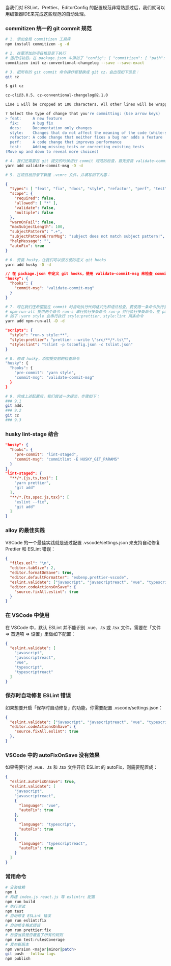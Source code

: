 当我们对 ESLint、Prettier、EditorConfig 的配置规范非常熟悉过后，我们就可以用编辑器IDE来完成这些规范的自动处理。


### commitizen 统一的 git commit 规范
```bash
# 1. 添加全局 commitizen 工具库
npm install commitizen -g -d

# 2. 在要添加的项目根目录下执行
# 运行成功后，在 package.json 中添加了 "config": { "commitizen": { "path": "....." } } 信息
commitizen init cz-conventional-changelog --save --save-exact

# 3. 把所有的 git commit 命令操作都替换成 git cz，会出现如下信息：
git cz
```

```bash
$ git cz

cz-cli@3.0.5, cz-conventional-changelog@2.1.0

Line 1 will be cropped at 100 characters. All other lines will be wrapped after 100 characters.

? Select the type of change that you're committing: (Use arrow keys)
> feat:     A new feature
  fix:      A bug fix
  docs:     Documentation only changes
  style:    Changes that do not affect the meaning of the code (white-space, formatting, missing semi-colons, etc)
  refactor: A code change that neither fixes a bug nor adds a feature
  perf:     A code change that improves performance
  test:     Adding missing tests or correcting existing tests
(Move up and down to reveal more choices)
```

```bash
# 4. 我们还需要在 git 提交的时候进行 commit 规范的检查，首先安装 validate-commit-msg 并在根目录中新建一个 .vcmrc 文件用于定义 commit 的验证规则
yarn add validate-commit-msg -D -d

# 5. 在项目根目录下新建 .vcmrc 文件，并填写如下内容：
```

```json
{
  "types": [ "feat", "fix", "docs", "style", "refactor", "perf", "test", "build", "ci", "chore", "revert" ],
  "scope": {
    "required": false,
    "allowed": [ "*" ],
    "validate": false,
    "multiple": false
  },
  "warnOnFail": false,
  "maxSubjectLength": 100,
  "subjectPattern": ".+",
  "subjectPatternErrorMsg": "subject does not match subject pattern!",
  "helpMessage": "",
  "autoFix": true
}
```

```bash
# 6. 安装 husky，让我们可以很方便的定义 git hooks
yarn add husky -D -d
```

```json
// 在 package.json 中定义 git hooks，使用 validate-commit-msg 来检查 commit 格式
"husky": {
  "hooks": {
    "commit-msg": "validate-commit-msg"
  }
}
```

```bash
# 7. 现在我们还希望能在 commit 时自动执行代码格式化和语法检查，要使用一条命令执行多项操作可以安装 npm-run-all
# npm-run-all 提供两个命令 run-s 串行执行多条命令 run-p 并行执行多条命令，在 package.json 中定义一个 script，用于串行执行所有以 style: 开头的 script
# 如下：yarn style 会串行执行 style:prettier、style:lint 两条命令
yarn add npm-run-all -D -d
```

```json
"scripts": {
  "style": "run-s style:**",
  "style:prettier": "prettier --write \"src/**/*.ts\"",
  "style:lint": "tslint -p tsconfig.json -c tslint.json"
}
```

```bash
# 8. 修改 husky，添加提交前的检查命令
"husky": {
  "hooks": {
    "pre-commit": "yarn style",
    "commit-msg": "validate-commit-msg"
  }
}
```

```bash
# 9. 完成上述配置后，我们尝试一次提交，步骤如下：
### 9.1
git add.
### 9.2
git cz
### 9.3

```


### husky lint-stage 结合
```json
"husky": {
  "hooks": {
    "pre-commit": "lint-staged",
    "commit-msg": "commitlint -E HUSKY_GIT_PARAMS"
  }
},
"lint-staged": {
  "**/*.{js,ts,tsx}": [
    "yarn prettier",
    "git add"
  ],
  "**/*.{ts,spec.js,tsx}": [
    "eslint --fix",
    "git add"
  ]
}
```



### alloy 的最佳实践
VSCode 的一个最佳实践就是通过配置 .vscode/settings.json 来支持自动修复 Prettier 和 ESLint 错误：

```json
{
  "files.eol": "\n",
  "editor.tabSize": 2,
  "editor.formatOnSave": true,
  "editor.defaultFormatter": "esbenp.prettier-vscode",
  "eslint.validate": ["javascript", "javascriptreact", "vue", "typescript", "typescriptreact"],
  "editor.codeActionsOnSave": {
    "source.fixAll.eslint": true
  }
}
```

### 在 VSCode 中使用
在 VSCode 中，默认 ESLint 并不能识别 .vue、.ts 或 .tsx 文件，需要在「文件 => 首选项 => 设置」里做如下配置：
```json
{
  "eslint.validate": [
    "javascript",
    "javascriptreact",
    "vue",
    "typescript",
    "typescriptreact"
  ]
}
```

### 保存时自动修复 ESLint 错误
如果想要开启「保存时自动修复」的功能，你需要配置 .vscode/settings.json：
```json
{
  "eslint.validate": ["javascript", "javascriptreact", "vue", "typescript", "typescriptreact"],
  "editor.codeActionsOnSave": {
    "source.fixAll.eslint": true
  },
}
```

### VSCode 中的 autoFixOnSave 没有效果
如果需要针对 .vue、.ts 和 .tsx 文件开启 ESLint 的 autoFix，则需要配置成：

```json
{
  "eslint.autoFixOnSave": true,
  "eslint.validate": [
    "javascript",
    "javascriptreact",
    {
      "language": "vue",
      "autoFix": true
    },
    {
      "language": "typescript",
      "autoFix": true
    },
    {
      "language": "typescriptreact",
      "autoFix": true
    }
  ]
}
```

### 常用命令

```bash
# 安装依赖
npm i
# 构建 index.js react.js 等 eslintrc 配置
npm run build
# 执行测试
npm test
# 自动修复 ESLint 错误
npm run eslint:fix
# 自动修复格式错误
npm run prettier:fix
# 检查当前是否覆盖了所有的规则
npm run test:rulesCoverage
# 发布新版本
npm version <major|minor|patch>
git push --follow-tags
npm publish
```

